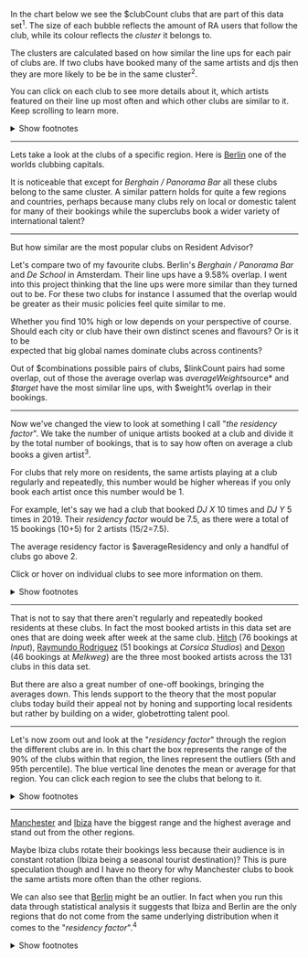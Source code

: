 In the chart below we see the $clubCount clubs that are part of this data set<sup>1</sup>. 
The size of each bubble reflects the amount of RA users that follow the club, 
while its colour reflects the *cluster* it belongs to. 

The clusters are calculated based on how similar the line ups for each pair of 
clubs are. If two clubs have booked many of the same artists and djs then they 
are more likely to be be in the same cluster<sup>2</sup>.

You can click on each club to see more details about it, which artists featured 
on their line up most often and which other clubs are similar to it. Keep
scrolling to learn more.

<details>
<summary>Show footnotes</summary>

1\. We looked at the most recommended clubs from the  are the top 20 regions in April 2020. Most regions had 8 "recommended" clubs. But some had far fewer, the South of Spain for instance [only had 2](https://www.residentadvisor.net/guide/es/south). The "Streamland" region was excluded entirely as it is not relevant for our purposes.

2\. To calculate clusters we first calculate the overlap in lineups between each pair of clubs. Based on how many bookings the two venues have in common we calculate what is called the [Jaccard index](https://en.wikipedia.org/wiki/Jaccard_index). 

From these calculations we create a [network](https://en.wikipedia.org/wiki/Graph_(discrete_mathematics) where the clubs are the nodes and their Jaccard index values are the edges connecting the nodes. We then run [community detection](https://en.wikipedia.org/wiki/Louvain_modularity) algorithms on the network to detect clusters or communities of clubs that are strongly internally connected. This ends up grouping together similar clubs.

</details>


--- 

Lets take a look at the clubs of a specific region. Here is 
[Berlin](https://www.residentadvisor.net/events/de/berlin) one of the worlds 
clubbing capitals.

It is noticeable that except for *Berghain / Panorama Bar* all these clubs belong 
to the same cluster. A similar pattern holds for quite a 
few regions and countries, perhaps because many clubs rely on local or domestic 
talent for many of their bookings while the superclubs book a wider variety 
of international talent?

--- 

But how similar are the most popular clubs on Resident Advisor?

Let's compare two of my favourite clubs. Berlin's *Berghain / Panorama Bar* and
*De School* in Amsterdam. Their line ups have a 9.58% overlap. I went into 
this project thinking that the line ups were more similar than they turned out to be. 
For these two clubs for instance I assumed that the overlap would be greater as 
their music policies feel quite similar to me. 
 
Whether you find 10% high or low depends on your perspective of course. Should 
each city or club have their own distinct scenes and flavours? Or is it to be  
expected that big global names dominate clubs across continents?

Out of $combinations possible pairs of clubs, $linkCount pairs had some overlap, 
out of those the average overlap was $averageWeight%. *$source* and *$target* have 
the most similar line ups, with $weight% overlap in their bookings.

---

Now we've changed the view to look at something I call "*the residency factor*". 
We take the number of unique artists booked at a club and divide it by the total 
number of bookings, that is to say how often on average a club books a given artist<sup>3</sup>.

For clubs that rely more on residents, the same artists playing at a club regularly and repeatedly, 
this number would be higher whereas if you only book each artist once this number would be 1.

For example, let's say we had a club that booked _DJ X_ 10 times and _DJ Y_ 5 
times in 2019. Their *residency factor* would be 7.5, as there were a total of 15 
bookings (10+5) for 2 artists (15/2=7.5).

The average residency factor is $averageResidency and only a handful of clubs go above 2.

Click or hover on individual clubs to see more information on them.

<details>
<summary>Show footnotes</summary>

3\. A few caveats here. For this view we've filtered out clubs that had less than 10 dates or booked fewer than 20 artists in total in 2019. 

Furthermore all the data here is limited to djs and artists that have a profile on Resident Advisor. For some genres and scenes, like house and techno, this the coverage is near complete, but for <a href="https://www.residentadvisor.net/events/1281396">others</a> this data is sometimes incomplete.

</details>

--- 

That is not to say that there aren't regularly and repeatedly booked residents at these clubs. 
In fact the most booked artists in this data set are ones that are doing week after 
week at the same club. [Hitch](https://www.residentadvisor.net/dj/hitch) (76 bookings at <em>Input</em>),
[Raymundo Rodriguez](https://www.residentadvisor.net/dj/raymundorodriguez) (51 bookings at <em>Corsica Studios</em>) 
and [Dexon](https://www.residentadvisor.net/dj/dexon)  (46 bookings at <em>Melkweg</em>) 
are the three most booked artists across the 131 clubs in this data set.
 
But there are also a great number of one-off bookings, bringing the averages down. 
This lends support to the theory that the most popular clubs today build their 
appeal not by honing and supporting local residents but rather by building on a wider, 
globetrotting talent pool. 

--- 

Let's now zoom out and look at the "*residency factor*" through the region the 
different clubs are in. In this chart the box represents the range of the 90% of 
the clubs within that region, the lines represent the outliers (5th and 95th 
percentile). The blue vertical line denotes the mean or average for that region. 
You can click each region to see the clubs that belong to it.


<details>
<summary>Show footnotes</summary>

We are still filtering out clubs with only a few dates (less than 10) and the 
ones that booked less than 20 artists. This is why some regions have more clubs 
than others and also why some regions were filtered out entirely (e.g. Los Angeles)

</details>

---

[Manchester](https://www.residentadvisor.net/guide/uk/manchester) and 
[Ibiza](https://www.residentadvisor.net/guide/es/ibiza) have the biggest range 
and the highest average and stand out from the other regions. 

Maybe Ibiza clubs rotate their bookings less because their audience is in 
constant rotation (Ibiza being a seasonal tourist destination)? This is pure 
speculation though and I have no theory for why Manchester clubs to book 
the same artists more often than the other regions.

We can also see that [Berlin](https://www.residentadvisor.net/guide/de/berlin) might 
be an outlier. In fact when you run this data through statistical analysis it 
suggests that Ibiza and Berlin are the only regions that do not come from the 
same underlying distribution when it comes to the "*residency factor*".<sup>4</sup>

<details>
<summary>Show footnotes</summary>

4\. P value < 1% using the Kolmogorov-Smirnov statistic for the residency factor 
of the various regions.

</details>